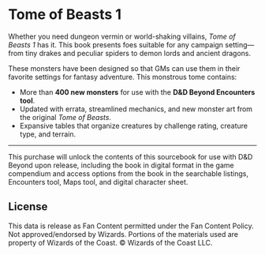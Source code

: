 # Tome of Beasts 1

Whether you need dungeon vermin or world-shaking villains, *Tome of Beasts 1* has it. This book presents foes suitable for any campaign setting—from tiny drakes and peculiar spiders to demon lords and ancient dragons.

These monsters have been designed so that GMs can use them in their favorite settings for fantasy adventure. This monstrous tome contains:

- More than **400 new monsters** for use with the **D&D Beyond Encounters tool**.
- Updated with errata, streamlined mechanics, and new monster art from the original *Tome of Beasts*.
- Expansive tables that organize creatures by challenge rating, creature type, and terrain.

<!-- -->

---

This purchase will unlock the contents of this sourcebook for use with D&D Beyond upon release, including the book in digital format in the game compendium and access options from the book in the searchable listings, Encounters tool, Maps tool, and digital character sheet.



## License

This data is release as Fan Content permitted under the Fan Content Policy. Not approved/endorsed by Wizards. Portions of the materials used are property of Wizards of the Coast. © Wizards of the Coast LLC.
